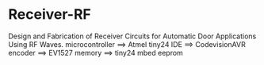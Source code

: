# Receiver-RF
Design and Fabrication of Receiver Circuits for Automatic Door Applications Using RF Waves.
microcontroller ==> Atmel tiny24
IDE ==> CodevisionAVR
encoder ==> EV1527
memory ==> tiny24 mbed eeprom
